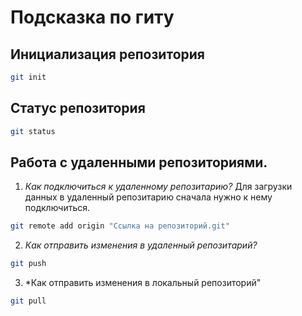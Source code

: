 # Подсказка по гиту

## Инициализация репозитория

```sh
git init
```

## Статус репозитория

```sh
git status
```

## Работа с удаленными репозиториями.
1. *Как подключиться к удаленному репозитарию?*
Для загрузки данных в удаленный репозитарию сначала нужно к нему подключиться.
```sh
git remote add origin "Ссылка на репозиторий.git"
```

2. *Как отправить изменения в удаленный репозитарий?*
```sh
git push
```

3. *Как отправить изменения в локальный репозиторий"
```sh
git pull
```
